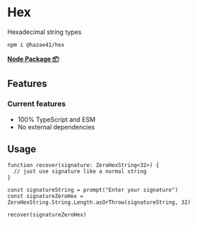 # Hex

Hexadecimal string types

```bash
npm i @hazae41/hex
```

[**Node Package 📦**](https://www.npmjs.com/package/@hazae41/hex)

## Features

### Current features
- 100% TypeScript and ESM
- No external dependencies

## Usage

```tsx
function recover(signature: ZeroHexString<32>) {
  // just use signature like a normal string
}

const signatureString = prompt("Enter your signature")
const signatureZeroHex = ZeroHexString.String.Length.asOrThrow(signatureString, 32)

recover(signatureZeroHex)
```